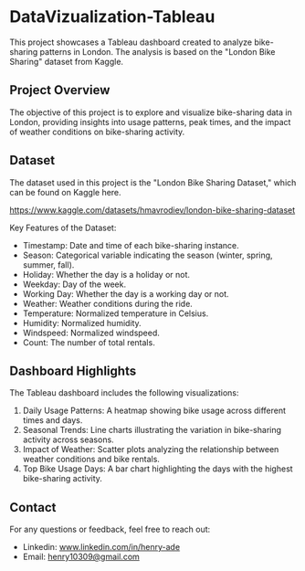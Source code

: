 # DataVizualization-Tableau

This project showcases a Tableau dashboard created to analyze bike-sharing patterns in London. The analysis is based on the "London Bike Sharing" dataset from Kaggle.

## Project Overview

The objective of this project is to explore and visualize bike-sharing data in London, providing insights into usage patterns, peak times, and the impact of weather conditions on bike-sharing activity.

## Dataset

The dataset used in this project is the "London Bike Sharing Dataset," which can be found on Kaggle here.

https://www.kaggle.com/datasets/hmavrodiev/london-bike-sharing-dataset

Key Features of the Dataset:

- Timestamp: Date and time of each bike-sharing instance.
- Season: Categorical variable indicating the season (winter, spring, summer, fall).
- Holiday: Whether the day is a holiday or not.
- Weekday: Day of the week.
- Working Day: Whether the day is a working day or not.
- Weather: Weather conditions during the ride.
- Temperature: Normalized temperature in Celsius.
- Humidity: Normalized humidity.
- Windspeed: Normalized windspeed.
- Count: The number of total rentals.

## Dashboard Highlights

The Tableau dashboard includes the following visualizations:

1. Daily Usage Patterns: A heatmap showing bike usage across different times and days.
2. Seasonal Trends: Line charts illustrating the variation in bike-sharing activity across seasons.
3. Impact of Weather: Scatter plots analyzing the relationship between weather conditions and bike rentals.
4. Top Bike Usage Days: A bar chart highlighting the days with the highest bike-sharing activity.

## Contact

For any questions or feedback, feel free to reach out:

- Linkedin: www.linkedin.com/in/henry-ade
- Email: henry10309@gmail.com
